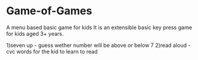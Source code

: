 # Game-of-Games
A menu based basic game for kids
It is an extensible basic key press game for kids aged 3+ years.

1)seven up - guess wether number will be above or below 7
2)read aloud - cvc words for the kid to learn to read
